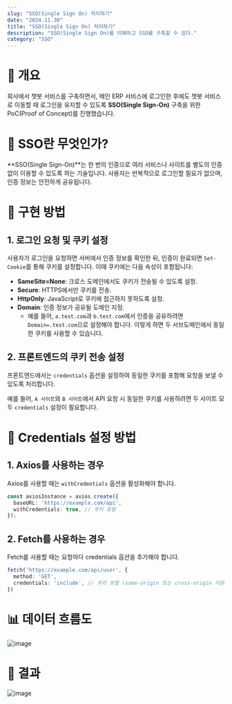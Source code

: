 ```yaml
---
slug: "SSO(Single Sign On) 처리하기"
date: "2024.11.30"
title: "SSO(Single Sign On) 처리하기"
description: "SSO(Single Sign On)를 이해하고 SSO를 구축할 수 있다."
category: "SSO"
---
```

# 📝 개요

회사에서 챗봇 서비스를 구축하면서, 메인 ERP 서비스에 로그인한 후에도 챗봇 서비스로 이동할 때 로그인을 유지할 수 있도록 **SSO(Single Sign-On)** 구축을 위한 PoC(Proof of Concept)를 진행했습니다.

# 📝 SSO란 무엇인가?

**SSO(Single Sign-On)**는 한 번의 인증으로 여러 서비스나 사이트를 별도의 인증 없이 이용할 수 있도록 하는 기술입니다. 사용자는 반복적으로 로그인할 필요가 없으며, 인증 정보는 안전하게 공유됩니다.

# 🔧 구현 방법

## 1. **로그인 요청 및 쿠키 설정**  
   사용자가 로그인을 요청하면 서버에서 인증 정보를 확인한 뒤, 인증이 완료되면 `Set-Cookie`를 통해 쿠키를 설정합니다. 이때 쿠키에는 다음 속성이 포함됩니다:
   - **SameSite=None**: 크로스 도메인에서도 쿠키가 전송될 수 있도록 설정.
   - **Secure**: HTTPS에서만 쿠키를 전송.
   - **HttpOnly**: JavaScript로 쿠키에 접근하지 못하도록 설정.
   - **Domain**: 인증 정보가 공유될 도메인 지정. 
       - 예를 들어, `a.test.com`과 `b.test.com`에서 인증을 공유하려면 `Domain=.test.com`으로 설정해야 합니다. 이렇게 하면 두 서브도메인에서 동일한 쿠키를 사용할 수 있습니다.


## 2. **프론트엔드의 쿠키 전송 설정**  
프론트엔드에서는 `credentials` 옵션을 설정하여 동일한 쿠키를 포함해 요청을 보낼 수 있도록 처리합니다. 

예를 들어, `A 사이트`와 `B 사이트`에서 API 요청 시 동일한 쿠키를 사용하려면 두 사이트 모두 `credentials` 설정이 필요합니다.

# 🔧 Credentials 설정 방법

## 1. Axios를 사용하는 경우
Axios를 사용할 때는 `withCredentials` 옵션을 활성화해야 합니다.

```typescript
const axiosInstance = axios.create({
  baseURL: 'https://example.com/api',
  withCredentials: true, // 쿠키 포함
});
```

## 2. Fetch를 사용하는 경우

Fetch를 사용할 때는 요청마다 credentials 옵션을 추가해야 합니다.

```typescript
fetch('https://example.com/api/user', {
  method: 'GET',
  credentials: 'include', // 쿠키 포함 (same-origin 또는 cross-origin 지원)
})
```

# 📊 데이터 흐름도

![image](https://github.com/user-attachments/assets/766c93cf-3bd1-4264-8e8b-038eefc12f71)

#  🎉 결과

![image](https://github.com/user-attachments/assets/283031cf-4218-4c1e-902e-5dc786966c19)
